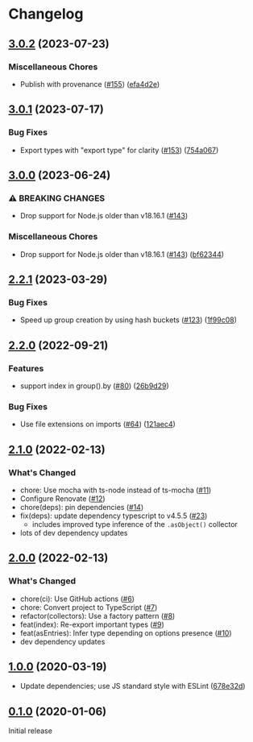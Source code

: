 # Changelog

## [3.0.2](https://github.com/meyfa/group-items/compare/v3.0.1...v3.0.2) (2023-07-23)


### Miscellaneous Chores

* Publish with provenance ([#155](https://github.com/meyfa/group-items/issues/155)) ([efa4d2e](https://github.com/meyfa/group-items/commit/efa4d2ebdbd4c5c7abcea3740b979836e7e2a601))

## [3.0.1](https://github.com/meyfa/group-items/compare/v3.0.0...v3.0.1) (2023-07-17)


### Bug Fixes

* Export types with "export type" for clarity ([#153](https://github.com/meyfa/group-items/issues/153)) ([754a067](https://github.com/meyfa/group-items/commit/754a067625b09ec398876ff89458179bf4008ae6))

## [3.0.0](https://github.com/meyfa/group-items/compare/v2.2.1...v3.0.0) (2023-06-24)


### ⚠ BREAKING CHANGES

* Drop support for Node.js older than v18.16.1 ([#143](https://github.com/meyfa/group-items/issues/143))

### Miscellaneous Chores

* Drop support for Node.js older than v18.16.1 ([#143](https://github.com/meyfa/group-items/issues/143)) ([bf62344](https://github.com/meyfa/group-items/commit/bf6234480ab9249606f336a0e5236358d7900bd4))

## [2.2.1](https://github.com/meyfa/group-items/compare/v2.2.0...v2.2.1) (2023-03-29)


### Bug Fixes

* Speed up group creation by using hash buckets ([#123](https://github.com/meyfa/group-items/issues/123)) ([1f99c08](https://github.com/meyfa/group-items/commit/1f99c08d4f207c3949b98efcd449214b394b4b85))

## [2.2.0](https://github.com/meyfa/group-items/compare/v2.1.0...v2.2.0) (2022-09-21)


### Features

* support index in group().by ([#80](https://github.com/meyfa/group-items/issues/80)) ([26b9d29](https://github.com/meyfa/group-items/commit/26b9d29358e7c494757cbdd345eded179677291e))


### Bug Fixes

* Use file extensions on imports ([#64](https://github.com/meyfa/group-items/issues/64)) ([121aec4](https://github.com/meyfa/group-items/commit/121aec4c53c4111550339cc001893077519bdc1b))

## [2.1.0](https://github.com/meyfa/group-items/compare/v2.0.0...v2.1.0) (2022-02-13)

### What's Changed
* chore: Use mocha with ts-node instead of ts-mocha ([#11](https://github.com/meyfa/group-items/pull/11))
* Configure Renovate ([#12](https://github.com/meyfa/group-items/pull/12))
* chore(deps): pin dependencies ([#14](https://github.com/meyfa/group-items/pull/14))
* fix(deps): update dependency typescript to v4.5.5 ([#23](https://github.com/meyfa/group-items/pull/23))
  * includes improved type inference of the `.asObject()` collector
* lots of dev dependency updates


## [2.0.0](https://github.com/meyfa/group-items/compare/v1.0.0...v2.0.0) (2022-02-13)

### What's Changed
* chore(ci): Use GitHub actions ([#6](https://github.com/meyfa/group-items/pull/6))
* chore: Convert project to TypeScript ([#7](https://github.com/meyfa/group-items/pull/7))
* refactor(collectors): Use a factory pattern ([#8](https://github.com/meyfa/group-items/pull/8))
* feat(index): Re-export important types ([#9](https://github.com/meyfa/group-items/pull/9))
* feat(asEntries): Infer type depending on options presence ([#10](https://github.com/meyfa/group-items/pull/10))
* dev dependency updates


## [1.0.0](https://github.com/meyfa/group-items/compare/v0.1.0...v1.0.0) (2020-03-19)

* Update dependencies; use JS standard style with ESLint ([678e32d](https://github.com/meyfa/group-items/commit/678e32de39215e6a982a9f4d9d3c3e1b83ac41d9))


## [0.1.0](https://github.com/meyfa/group-items/compare/f60879cf8803d060801a8db704c819f9ff8d9701...v0.1.0) (2020-01-06)

Initial release
